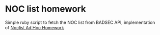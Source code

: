 # NOC list homework

Simple ruby script to fetch the NOC list from BADSEC API, implementation of [Noclist Ad Hoc Homework](https://homework.adhoc.team/noclist/)
